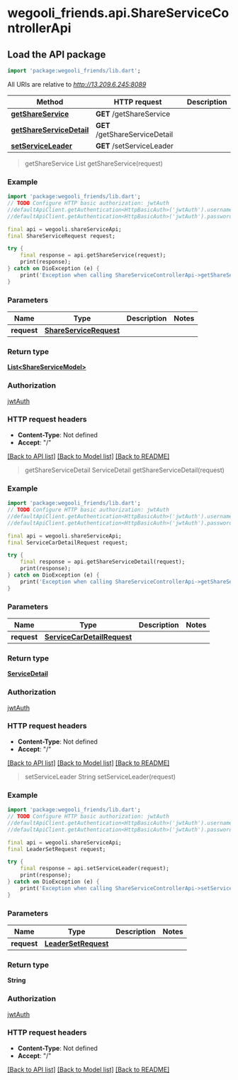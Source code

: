 # wegooli_friends.api.ShareServiceControllerApi

## Load the API package

```dart
import 'package:wegooli_friends/lib.dart';
```

All URIs are relative to *http://13.209.6.245:8089*

| Method                                                                          | HTTP request                   | Description |
| ------------------------------------------------------------------------------- | ------------------------------ | ----------- |
| [**getShareService**](ShareServiceControllerApi.md#getshareservice)             | **GET** /getShareService       |
| [**getShareServiceDetail**](ShareServiceControllerApi.md#getshareservicedetail) | **GET** /getShareServiceDetail |
| [**setServiceLeader**](ShareServiceControllerApi.md#setserviceleader)           | **GET** /setServiceLeader      |

> getShareService
> List<ShareServiceModel> getShareService(request)

### Example

```dart
import 'package:wegooli_friends/lib.dart';
// TODO Configure HTTP basic authorization: jwtAuth
//defaultApiClient.getAuthentication<HttpBasicAuth>('jwtAuth').username = 'YOUR_USERNAME'
//defaultApiClient.getAuthentication<HttpBasicAuth>('jwtAuth').password = 'YOUR_PASSWORD';

final api = wegooli.shareServiceApi;
final ShareServiceRequest request;

try {
    final response = api.getShareService(request);
    print(response);
} catch on DioException (e) {
    print('Exception when calling ShareServiceControllerApi->getShareService: $e\n');
}
```

### Parameters

| Name        | Type                           | Description | Notes |
| ----------- | ------------------------------ | ----------- | ----- |
| **request** | [**ShareServiceRequest**](.md) |             |

### Return type

[**List&lt;ShareServiceModel&gt;**](ShareServiceModel.md)

### Authorization

[jwtAuth](../README.md#jwtAuth)

### HTTP request headers

- **Content-Type**: Not defined
- **Accept**: "/"

[[Back to API list]](../README.md#documentation-for-api-endpoints)
[[Back to Model list]](../README.md#documentation-for-models)
[[Back to README]](../README.md)

> getShareServiceDetail
> ServiceDetail getShareServiceDetail(request)

### Example

```dart
import 'package:wegooli_friends/lib.dart';
// TODO Configure HTTP basic authorization: jwtAuth
//defaultApiClient.getAuthentication<HttpBasicAuth>('jwtAuth').username = 'YOUR_USERNAME'
//defaultApiClient.getAuthentication<HttpBasicAuth>('jwtAuth').password = 'YOUR_PASSWORD';

final api = wegooli.shareServiceApi;
final ServiceCarDetailRequest request;

try {
    final response = api.getShareServiceDetail(request);
    print(response);
} catch on DioException (e) {
    print('Exception when calling ShareServiceControllerApi->getShareServiceDetail: $e\n');
}
```

### Parameters

| Name        | Type                               | Description | Notes |
| ----------- | ---------------------------------- | ----------- | ----- |
| **request** | [**ServiceCarDetailRequest**](.md) |             |

### Return type

[**ServiceDetail**](ServiceDetail.md)

### Authorization

[jwtAuth](../README.md#jwtAuth)

### HTTP request headers

- **Content-Type**: Not defined
- **Accept**: "/"

[[Back to API list]](../README.md#documentation-for-api-endpoints)
[[Back to Model list]](../README.md#documentation-for-models)
[[Back to README]](../README.md)

> setServiceLeader
> String setServiceLeader(request)

### Example

```dart
import 'package:wegooli_friends/lib.dart';
// TODO Configure HTTP basic authorization: jwtAuth
//defaultApiClient.getAuthentication<HttpBasicAuth>('jwtAuth').username = 'YOUR_USERNAME'
//defaultApiClient.getAuthentication<HttpBasicAuth>('jwtAuth').password = 'YOUR_PASSWORD';

final api = wegooli.shareServiceApi;
final LeaderSetRequest request;

try {
    final response = api.setServiceLeader(request);
    print(response);
} catch on DioException (e) {
    print('Exception when calling ShareServiceControllerApi->setServiceLeader: $e\n');
}
```

### Parameters

| Name        | Type                        | Description | Notes |
| ----------- | --------------------------- | ----------- | ----- |
| **request** | [**LeaderSetRequest**](.md) |             |

### Return type

**String**

### Authorization

[jwtAuth](../README.md#jwtAuth)

### HTTP request headers

- **Content-Type**: Not defined
- **Accept**: "/"

[[Back to API list]](../README.md#documentation-for-api-endpoints)
[[Back to Model list]](../README.md#documentation-for-models)
[[Back to README]](../README.md)
